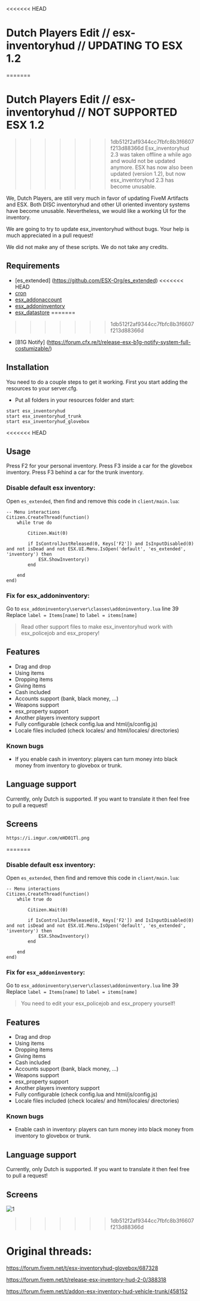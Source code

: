 <<<<<<< HEAD
# Dutch Players Edit // esx-inventoryhud // UPDATING TO ESX 1.2
=======
# Dutch Players Edit // esx-inventoryhud // NOT SUPPORTED ESX 1.2
>>>>>>> 1db512f2af9344cc7fbfc8b3f6607f213d88366d
Esx_inventoryhud 2.3 was taken offline a while ago and would not be updated anymore. ESX has now also been updated (version 1.2), but now esx_inventoryhud 2.3 has become unusable.

We, Dutch Players, are still very much in favor of updating FiveM Artifacts and ESX. Both DISC inventoryhud and other UI oriented inventory systems have become unusable. Nevertheless, we would like a working UI for the inventory.

We are going to try to update esx_inventoryhud without bugs.
Your help is much appreciated in a pull request!

We did not make any of these scripts. We do not take any credits.

## Requirements
- [es_extended] (https://github.com/ESX-Org/es_extended)
<<<<<<< HEAD
- [cron](https://github.com/ESX-Org/cron)
- [esx_addonaccount](https://github.com/ESX-Org/esx_addonaccount)
- [esx_addoninventory](https://github.com/ESX-Org/esx_addoninventory)
- [esx_datastore](https://github.com/ESX-Org/esx_datastore)
=======
>>>>>>> 1db512f2af9344cc7fbfc8b3f6607f213d88366d
- [B1G Notify] (https://forum.cfx.re/t/release-esx-b1g-notify-system-full-costumizable/)

## Installation
You need to do a couple steps to get it working.
First you start adding the resources to your server.cfg.

- Put all folders in your resources folder and start:
```
start esx_inventoryhud
start esx_inventoryhud_trunk
start esx_inventoryhud_glovebox
```

<<<<<<< HEAD
## Usage
Press F2 for your personal inventory.
Press F3 inside a car for the glovebox inventory.
Press F3 behind a car for the trunk inventory.


### Disable default esx inventory:

Open `es_extended`, then find and remove this code in `client/main.lua`:
```
-- Menu interactions
Citizen.CreateThread(function()
	while true do

		Citizen.Wait(0)

		if IsControlJustReleased(0, Keys['F2']) and IsInputDisabled(0) and not isDead and not ESX.UI.Menu.IsOpen('default', 'es_extended', 'inventory') then
			ESX.ShowInventory()
		end

	end
end)
```

### Fix for esx_addoninventory:

Go to `esx_addoninventory\server\classes\addoninventory.lua` line 39
Replace `label = Items[name]` to `label = items[name]`
    

> Read other support files to make esx_inventoryhud work with esx_policejob and esx_propery!


## Features
- Drag and drop
- Using items
- Dropping items
- Giving items
- Cash included
- Accounts support (bank, black money, ...)
- Weapons support
- esx_property support
- Another players inventory support
- Fully configurable (check config.lua and html/js/config.js)
- Locale files included (check locales/ and html/locales/ directories)

### Known bugs
- If you enable cash in inventory: players can turn money into black money from inventory to glovebox or trunk.

## Language support
Currently, only Dutch is supported. If you want to translate it then feel free to pull a request!

## Screens
    https://i.imgur.com/eHD01Tl.png
    
=======
### Disable default esx inventory:

Open `es_extended`, then find and remove this code in `client/main.lua`:
```
-- Menu interactions
Citizen.CreateThread(function()
	while true do

		Citizen.Wait(0)

		if IsControlJustReleased(0, Keys['F2']) and IsInputDisabled(0) and not isDead and not ESX.UI.Menu.IsOpen('default', 'es_extended', 'inventory') then
			ESX.ShowInventory()
		end

	end
end)
```

### Fix for `esx_addoninventory`:

Go to `esx_addoninventory\server\classes\addoninventory.lua` line 39
Replace `label = Items[name]` to `label = items[name]`
    

> You need to edit your esx_policejob and esx_propery yourself!


## Features
- Drag and drop
- Using items
- Dropping items
- Giving items
- Cash included
- Accounts support (bank, black money, ...)
- Weapons support
- esx_property support
- Another players inventory support
- Fully configurable (check config.lua and html/js/config.js)
- Locale files included (check locales/ and html/locales/ directories)

### Known bugs
- Enable cash in inventory: players can turn money into black money from inventory to glovebox or trunk.

## Language support
Currently, only Dutch is supported. If you want to translate it then feel free to pull a request!

## Screens
![1](https://i.imgur.com/eHD01Tl.png)
 
>>>>>>> 1db512f2af9344cc7fbfc8b3f6607f213d88366d
# Original threads: 
https://forum.fivem.net/t/esx-inventoryhud-glovebox/687328

https://forum.fivem.net/t/release-esx-inventory-hud-2-0/388318

https://forum.fivem.net/t/addon-esx-inventory-hud-vehicle-trunk/458152
